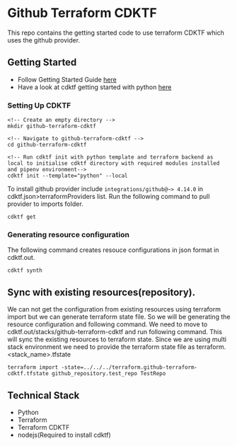 # Github Terraform CDKTF

This repo contains the getting started code to use terraform CDKTF which uses the github provider.

## Getting Started

- Follow Getting Started Guide [here](https://learn.hashicorp.com/tutorials/terraform/cdktf)
- Have a look at cdktf getting started with python [here](https://learn.hashicorp.com/tutorials/terraform/cdktf-build-python?in=terraform/cdktf)

### Setting Up CDKTF

```
<!-- Create an empty directory -->
mkdir github-terraform-cdktf

<!-- Navigate to github-terraform-cdktf -->
cd github-terraform-cdktf

<!-- Run cdktf init with python template and terraform backend as local to initialise cdktf directory with required modules installed and pipenv environment-->
cdktf init --template="python" --local
```

To install github provider include ```integrations/github@~> 4.14.0``` in cdktf.json>terraformProviders list. Run the following command to pull provider to imports folder.

```
cdktf get
```

### Generating resource configuration

The following command creates resouce configurations in json format in cdktf.out.

```
cdktf synth
```

## Sync with existing resources(repository).

We can not get the configuration from existing resources using terraform import but we can generate terraform state file. So we will be generating the resource configuration and following command. We need to move to cdktf.out/stacks/github-terraform-cdktf and run following command. This will sync the existing resources to terraform state. Since we are using multi stack environment we need to provide the terraform state file as terraform.<stack_name>.tfstate

```
terraform import -state=../../../terraform.github-terraform-cdktf.tfstate github_repository.test_repo TestRepo
```

## Technical Stack

- Python
- Terraform
- Terraform CDKTF
- nodejs(Required to install cdktf)